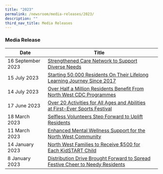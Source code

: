 ```yaml
---
title: "2023"
permalink: /newsroom/media-releases/2023/
description: ""
third_nav_title: Media Releases
---
```

### Media Release



| Date | Title |  |
| -------- | -------- | -------- |
| 16 September 2023 | [Strengthened Care Network to Support Diverse Needs](/files/Media%20Advisory/media%20advisory%20-%20council%20appointment%20ceremony.pdf)
| 15 July 2023 | [Starting 50,000 Residents On Their Lifelong Learning Journey Since 2017 ](/files/Media%20Advisory/media%20advisory%20-%20skillsfuture%20festival%20north%20west%20for%20media.pdf)
| 14 July 2023 | [Over Half a Million Residents Benefit From North West CDC Programmes](/files/Media%20Advisory/media%20advisory%20-%20north%20west%20district%20meeting%202023.pdf)
| 17 June 2023 | [Over 20 Activities for All Ages and Abilities at First-Ever Sports Festival](/files/Media%20Advisory/media%20advisory%20-%20healthiersg%20fest%20at%20north%20west.pdf)
| 18 March 2023 | [Selfless Volunteers Step Forward to Uplift Residents](/files/Media%20Advisory/Media%20Advisory-North%20West%20Volunteers%20Awards%202023.pdf)
| 11 March 2023 | [Enhanced Mental Wellness Support for the North West Community](/files/Media%20Advisory/Media%20Advisory%20-%20Mental%20Wellness%20@%20North%20West.pdf)
| 14 January 2023    |[North West Families to Receive $500 for Each KidSTART Child](/files/Media%20Advisory/Media%20Advisory%20-%20Little%20Steps%20at%20North%20West.pdf)
| 8 January 2023    |[Distribution Drive Brought Forward to Spread Festive Cheer to Needy Residents](/files/Media%20Advisory/Media%20Advisory%20-%20WeCare%20at%20North%20West%20Service%20Weeks%20(NSL).pdf)